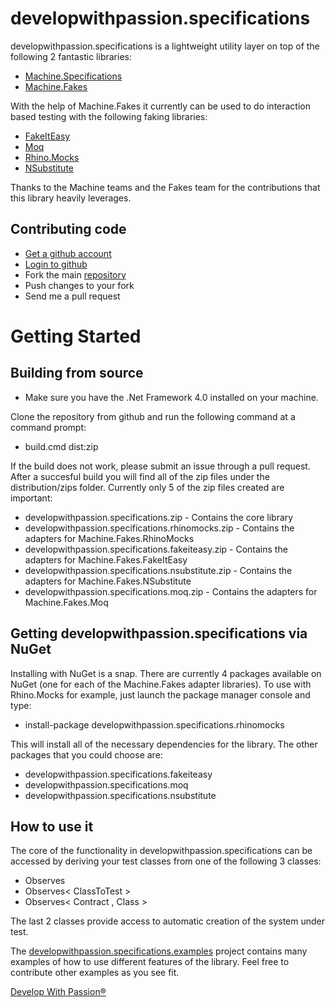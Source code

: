 # developwithpassion.specifications

developwithpassion.specifications is a lightweight utility layer on top of the following 2 fantastic libraries:

* [Machine.Specifications](https://github.com/machine/machine.specifications)
* [Machine.Fakes](https://github.com/BjRo/Machine.Fakes)

With the help of Machine.Fakes it currently can be used to do interaction based testing with the following faking libraries:

* [FakeItEasy](https://github.com/FakeItEasy/FakeItEasy)
* [Moq](https://github.com/Moq/moq)
* [Rhino.Mocks](https://github.com/ayende/rhino-mocks)
* [NSubstitute](https://github.com/nsubstitute/NSubstitute)

Thanks to the Machine teams and the Fakes team for the contributions that this library heavily leverages.

## Contributing code

* [Get a github account](https://github.com/signup/free)
* [Login to github](https://github.com/login)
* Fork the main [repository](https://github.com/developwithpassion/developwithpassion.specifications)
* Push changes to your fork
* Send me a pull request

# Getting Started


## Building from source

* Make sure you have the .Net Framework 4.0 installed on your machine.

Clone the repository from github and run the following command at a command prompt:

* build.cmd dist:zip

If the build does not work, please submit an issue through a pull request. After a succesful build you will find all of the zip files under the distribution/zips folder. Currently only 5 of the zip files created are important:

* developwithpassion.specifications.zip - Contains the core library
* developwithpassion.specifications.rhinomocks.zip - Contains the adapters for Machine.Fakes.RhinoMocks
* developwithpassion.specifications.fakeiteasy.zip - Contains the adapters for Machine.Fakes.FakeItEasy
* developwithpassion.specifications.nsubstitute.zip - Contains the adapters for Machine.Fakes.NSubstitute
* developwithpassion.specifications.moq.zip - Contains the adapters for Machine.Fakes.Moq

## Getting developwithpassion.specifications via NuGet

Installing with NuGet is a snap. There are currently 4 packages available on NuGet (one for each of the Machine.Fakes adapter libraries). To use with Rhino.Mocks for example, just launch the package manager console and type:

* install-package developwithpassion.specifications.rhinomocks

This will install all of the necessary dependencies for the library. The other packages that you could choose are:

* developwithpassion.specifications.fakeiteasy
* developwithpassion.specifications.moq
* developwithpassion.specifications.nsubstitute

## How to use it

The core of the functionality in developwithpassion.specifications can be accessed by deriving your test classes from one of the following 3 classes:

* Observes
* Observes< ClassToTest >
* Observes< Contract , Class >

The last 2 classes provide access to automatic creation of the system under test.

The [developwithpassion.specifications.examples](https://github.com/developwithpassion/developwithpassion.specifications/tree/master/source/developwithpassion.specifications.examples) project contains many examples of how to use different features of the library. Feel free to contribute other examples as you see fit.

[Develop With Passion®](http://www.developwithpassion.com)
